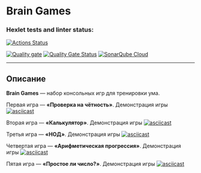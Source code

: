 # Brain Games

### Hexlet tests and linter status:
[![Actions Status](https://github.com/Cybertourist/python-project-49/actions/workflows/hexlet-check.yml/badge.svg)](https://github.com/Cybertourist/python-project-49/actions)

[![Quality gate](https://sonarcloud.io/api/project_badges/quality_gate?project=Cybertourist_python-project-49)](https://sonarcloud.io/summary/new_code?id=Cybertourist_python-project-49)
[![Quality Gate Status](https://sonarcloud.io/api/project_badges/measure?project=Cybertourist_python-project-49&metric=alert_status)](https://sonarcloud.io/summary/new_code?id=Cybertourist_python-project-49)
[![SonarQube Cloud](https://sonarcloud.io/images/project_badges/sonarcloud-light.svg)](https://sonarcloud.io/summary/new_code?id=Cybertourist_python-project-49)

---

## Описание
**Brain Games** — набор консольных игр для тренировки ума.

Первая игра — **«Проверка на чётность»**.
Демонстрация игры 
[![asciicast](https://asciinema.org/a/bfMTs8XcbtSFUxhgWW40nozpg.svg)](https://asciinema.org/a/bfMTs8XcbtSFUxhgWW40nozpg)

Вторая игра — **«Калькулятор»**.
Демонстрация игры 
[![asciicast](https://asciinema.org/a/WANIxldzPbaxdP4zdmLR4lhJq.svg)](https://asciinema.org/a/WANIxldzPbaxdP4zdmLR4lhJq)

Третья игра — **«НОД»**.
Демонстрация игры 
[![asciicast](https://asciinema.org/a/Mk4Hidhj2H87tMpnRtHedACtq.svg)](https://asciinema.org/a/Mk4Hidhj2H87tMpnRtHedACtq)

Четвертая игра — **«Арифметическая прогрессия»**.
Демонстрация игры 
[![asciicast](https://asciinema.org/a/aUHlBLakc1zorrSFS74J6tPcD.svg)](https://asciinema.org/a/aUHlBLakc1zorrSFS74J6tPcD)

Пятая игра — **«Простое ли число?»**.
Демонстрация игры 
[![asciicast](https://asciinema.org/a/Ahuh27wqjtJmfmJbniVKibs9D.svg)](https://asciinema.org/a/Ahuh27wqjtJmfmJbniVKibs9D)





